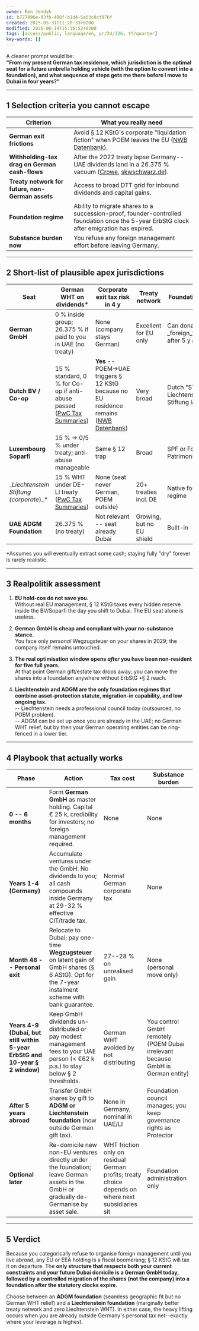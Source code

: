 ```yaml
---
owner: Ben Jendyk
id: b777996e-03fb-400f-b1d4-5a63c0cf076f
created: 2025-05-31T11:28:33+0200
modified: 2025-06-14T15:16:52+0200
tags: [access/public, language/en, pr/24/326, tf/quarter]
key-words: []
---
```


A cleaner prompt would be:  
**"From my present German tax residence, which jurisdiction is the optimal seat for a future umbrella holding vehicle (with the option to convert into a foundation), and what sequence of steps gets me there before I move to Dubai in four years?"**

* * *

## 1 Selection criteria you cannot escape

| Criterion | What you really need | 
| ---- | ----  |
| **German exit frictions** | Avoid § 12 KStG's corporate "liquidation fiction" when POEM leaves the EU ([NWB Datenbank](https://datenbank.nwb.de/Dokument/262955/?utm_source=chatgpt.com)). | 
| **Withholding-tax drag on German cash-flows** | After the 2022 treaty lapse Germany--UAE dividends land in a 26.375 % vacuum ([Crowe](https://www.crowe.com/de/hsa/en-us/news/discontinuation-of-the-dta?utm_source=chatgpt.com), [skwschwarz.de](https://www.skwschwarz.de/en/news/tax-aspects-of-moving-from-germany-to-dubai?utm_source=chatgpt.com)). | 
| **Treaty network for future, non-German assets** | Access to broad DTT grid for inbound dividends and capital gains. | 
| **Foundation regime** | Ability to migrate shares to a succession-proof, founder-controlled foundation once the 5-year ErbStG clock after emigration has expired. | 
| **Substance burden now** | You refuse any foreign management effort before leaving Germany. | 
* * *

## 2 Short-list of plausible apex jurisdictions

| Seat | German WHT on dividends* | Corporate exit tax risk in 4 y | Treaty network | Foundation option | Substance needed today | 
| ---- | ---- | ---- | ---- | ---- | ----  |
| **German GmbH** | 0 % inside group; 26.375 % if paid to you in UAE (no treaty) | None (company stays German) | Excellent for EU only | Can donate to _foreign_foundation after 5 y abroad | Nil | 
| **Dutch BV / Co-op** | 15 % standard, 0 % for Co-op if anti-abuse passed ([PwC Tax Summaries](https://taxsummaries.pwc.com/netherlands/corporate/withholding-taxes?utm_source=chatgpt.com)) | **Yes** -- POEM→UAE triggers § 12 KStG because no EU residence remains ([NWB Datenbank](https://datenbank.nwb.de/Dokument/262955/?utm_source=chatgpt.com)) | Very broad | Dutch "STAK" or Liechtenstein Stiftung later | Board minutes + local director now (you reject) | 
| **Luxembourg Soparfi** | 15 % → 0/5 % under treaty; anti-abuse manageable | Same § 12 trap | Broad | SPF or Fondation Patrimoniale | Local director + files (you reject) | 
| __Liechtenstein Stiftung (corporate_)_* | 15 % WHT under DE-LI treaty ([PwC Tax Summaries](https://taxsummaries.pwc.com/liechtenstein/individual/foreign-tax-relief-and-tax-treaties?utm_source=chatgpt.com)) | None (seat never German, POEM outside) | 20+ treaties incl. DE | Native foundation regime | Requires professional council, not you | 
| **UAE ADGM Foundation** | 26.375 % (no treaty) | Not relevant -- seat already Dubai | Growing, but no EU shield | Built-in | Formation possible only after you move | 

*Assumes you will eventually extract some cash; staying fully "dry" forever is rarely realistic.

* * *

## 3 Realpolitik assessment

1. **EU hold-cos do not save you.**  
Without real EU management, § 12 KStG taxes every hidden reserve inside the BV/Soparfi the day you shift to Dubai. The EU seat alone is useless.

2. **German GmbH is cheap and compliant with your no-substance stance.**  
You face only _personal_ Wegzugsteuer on your shares in 2029; the company itself remains untouched.

3. **The real optimisation window opens _after_ you have been non-resident for five full years.**  
At that point German gift/estate tax drops away; you can move the shares into a foundation anywhere without ErbStG •§ 2 reach.

4. **Liechtenstein and ADGM are the only foundation regimes that combine asset-protection statute, migration-in capability, and low ongoing tax.**  
-- Liechtenstein needs a professional council today (outsourced, no POEM problem).  
-- ADGM can be set up once you are already in the UAE; no German WHT relief, but by then your German operating entities can be ring-fenced in a lower tier.
* * *

## 4 Playbook that actually works

| Phase | Action | Tax cost | Substance burden | 
| ---- | ---- | ---- | ----  |
| **0 -- 6 months** | Form **German GmbH** as master holding. Capital € 25 k, credibility for investors; no foreign management required. | None | None | 
| **Years 1-4 (Germany)** | Accumulate ventures under the GmbH. No dividends to you; all cash compounds inside Germany at 29-32 % effective CIT/trade tax. | Normal German corporate tax | None | 
| **Month 48 -- Personal exit** | Relocate to Dubai; pay one-time **Wegzugsteuer** on latent gain of GmbH shares (§ 6 AStG). Opt for the 7-year instalment scheme with bank guarantee. | 27--28 % on unrealised gain | None (personal move only) | 
| **Years 4-9 (Dubai, but still within 5-year ErbStG and 10-year § 2 window)** | Keep GmbH dividends un-distributed or pay modest management fees to your UAE person (< €62 k p.a.) to stay below § 2 thresholds. | German WHT avoided by not distributing | You control GmbH remotely (POEM Dubai irrelevant because GmbH is German entity) | 
| **After 5 years abroad** | Transfer GmbH shares by gift to **ADGM or Liechtenstein foundation** (now outside German gift tax). | None in Germany, nominal in UAE/LI | Foundation council manages; you keep governance rights as Protector | 
| **Optional later** | Re-domicile new non-EU ventures directly under the foundation; leave German assets in the GmbH or gradually de-Germanise by asset sale. | WHT friction only on residual German profits; treaty choice depends on where next subsidiaries sit | Foundation administration only | 
* * *

## 5 Verdict

Because you categorically refuse to organise foreign management until you live abroad, any EU or EEA holding is a fiscal boomerang; § 12 KStG will tax it on departure. The **only structure that respects both your current constraints and your future Dubai domicile is a German GmbH today, followed by a controlled migration of the _shares_ (not the company) into a foundation after the statutory clocks expire**.

Choose between an **ADGM foundation** (seamless geographic fit but no German WHT relief) and a **Liechtenstein foundation** (marginally better treaty network and zero Liechtenstein WHT). In either case, the heavy lifting occurs when you are already outside Germany's personal tax net--exactly where your leverage is highest.